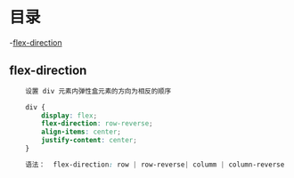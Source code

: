 # 目录

-[flex-direction](#flex-direction)

## flex-direction

```css
	设置 div 元素内弹性盒元素的方向为相反的顺序

	div {
		display: flex;
		flex-direction: row-reverse;
		align-items: center;
		justify-content: center;
	}

	语法：  flex-direction: row | row-reverse| columm | column-reverse | initial | inherit

```